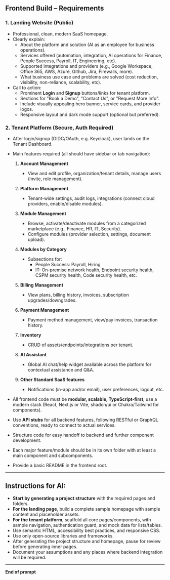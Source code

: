 ## **Frontend Build – Requirements**

### **1. Landing Website (Public)**

- Professional, clean, modern SaaS homepage.
- Clearly explain:
    - About the platform and solution (AI as an employee for business operations).
    - Services offered (automation, integration, AI operations for Finance, People Success, Payroll, IT, Engineering, etc).
    - Supported integrations and providers (e.g., Google Workspace, Office 365, AWS, Azure, Github, Jira, Firewalls, more).
    - What business use case and problems are solved (cost reduction, visibility, non-reliance, scalability, etc).
- Call to action:
    - Prominent **Login** and **Signup** buttons/links for tenant platform.
    - Sections for "Book a Demo", "Contact Us", or "Request More Info".
    - Include visually appealing hero banner, service cards, and provider logos.
    - Responsive layout and dark mode support (optional but preferred).

### **2. Tenant Platform (Secure, Auth Required)**

- After login/signup (OIDC/OAuth, e.g. Keycloak), user lands on the Tenant Dashboard.
- Main features required (all should have sidebar or tab navigation):

    1. **Account Management**
        - View and edit profile, organization/tenant details, manage users (invite, role management).

    2. **Platform Management**
        - Tenant-wide settings, audit logs, integrations (connect cloud providers, enable/disable modules).

    3. **Module Management**
        - Browse, activate/deactivate modules from a categorized marketplace (e.g., Finance, HR, IT, Security).
        - Configure modules (provider selection, settings, document upload).

    4. **Modules by Category**
        - Subsections for:
            - People Success: Payroll, Hiring
            - IT: On-premise network health, Endpoint security health, CSPM security health, Code security health, etc.

    5. **Billing Management**
        - View plans, billing history, invoices, subscription upgrades/downgrades.

    6. **Payment Management**
        - Payment method management, view/pay invoices, transaction history.

    7. **Inventory**
        - CRUD of assets/endpoints/integrations per tenant.

    8. **AI Assistant**
        - Global AI chat/help widget available across the platform for contextual assistance and Q&A.

    9. **Other Standard SaaS features**
        - Notifications (in-app and/or email), user preferences, logout, etc.

- All frontend code must be **modular, scalable, TypeScript-first**, use a modern stack (React, Next.js or Vite, shadcn/ui or Chakra/Tailwind for components).
- Use **API stubs** for all backend features, following RESTful or GraphQL conventions, ready to connect to actual services.
- Structure code for easy handoff to backend and further component development.
- Each major feature/module should be in its own folder with at least a main component and subcomponents.
- Provide a basic README in the frontend root.

---

## **Instructions for AI:**

- **Start by generating a project structure** with the required pages and folders.
- **For the landing page**, build a complete sample homepage with sample content and placeholder assets.
- **For the tenant platform**, scaffold all core pages/components, with sample navigation, authentication guard, and mock data for lists/tables.
- Use semantic HTML, accessibility best practices, and responsive CSS.
- Use only open-source libraries and frameworks.
- After generating the project structure and homepage, pause for review before generating inner pages.
- Document your assumptions and any places where backend integration will be required.

---

**End of prompt**


